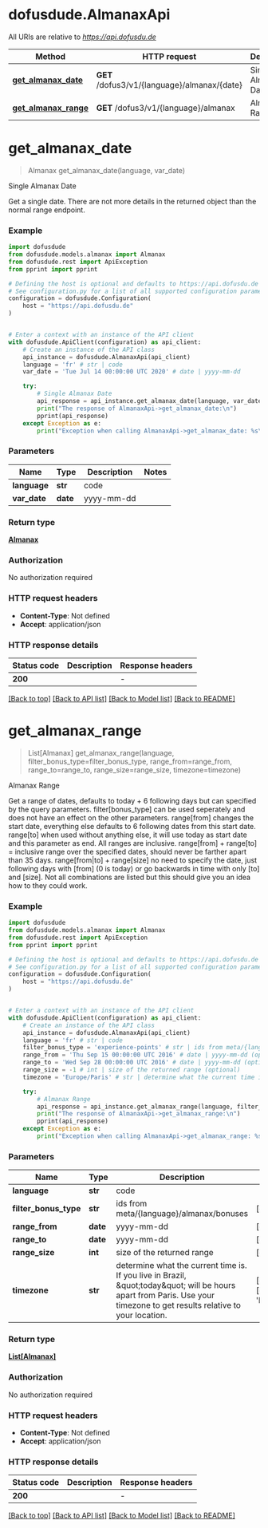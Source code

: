 # dofusdude.AlmanaxApi

All URIs are relative to *https://api.dofusdu.de*

Method | HTTP request | Description
------------- | ------------- | -------------
[**get_almanax_date**](AlmanaxApi.md#get_almanax_date) | **GET** /dofus3/v1/{language}/almanax/{date} | Single Almanax Date
[**get_almanax_range**](AlmanaxApi.md#get_almanax_range) | **GET** /dofus3/v1/{language}/almanax | Almanax Range


# **get_almanax_date**
> Almanax get_almanax_date(language, var_date)

Single Almanax Date

Get a single date. There are not more details in the returned object than the normal range endpoint.

### Example


```python
import dofusdude
from dofusdude.models.almanax import Almanax
from dofusdude.rest import ApiException
from pprint import pprint

# Defining the host is optional and defaults to https://api.dofusdu.de
# See configuration.py for a list of all supported configuration parameters.
configuration = dofusdude.Configuration(
    host = "https://api.dofusdu.de"
)


# Enter a context with an instance of the API client
with dofusdude.ApiClient(configuration) as api_client:
    # Create an instance of the API class
    api_instance = dofusdude.AlmanaxApi(api_client)
    language = 'fr' # str | code
    var_date = 'Tue Jul 14 00:00:00 UTC 2020' # date | yyyy-mm-dd

    try:
        # Single Almanax Date
        api_response = api_instance.get_almanax_date(language, var_date)
        print("The response of AlmanaxApi->get_almanax_date:\n")
        pprint(api_response)
    except Exception as e:
        print("Exception when calling AlmanaxApi->get_almanax_date: %s\n" % e)
```



### Parameters


Name | Type | Description  | Notes
------------- | ------------- | ------------- | -------------
 **language** | **str**| code | 
 **var_date** | **date**| yyyy-mm-dd | 

### Return type

[**Almanax**](Almanax.md)

### Authorization

No authorization required

### HTTP request headers

 - **Content-Type**: Not defined
 - **Accept**: application/json

### HTTP response details

| Status code | Description | Response headers |
|-------------|-------------|------------------|
**200** |  |  -  |

[[Back to top]](#) [[Back to API list]](../README.md#documentation-for-api-endpoints) [[Back to Model list]](../README.md#documentation-for-models) [[Back to README]](../README.md)

# **get_almanax_range**
> List[Almanax] get_almanax_range(language, filter_bonus_type=filter_bonus_type, range_from=range_from, range_to=range_to, range_size=range_size, timezone=timezone)

Almanax Range

Get a range of dates, defaults to today + 6 following days but can specified by the query parameters.   filter[bonus_type] can be used seperately and does not have an effect on the other parameters.  range[from] changes the start date, everything else defaults to 6 following dates from this start date.  range[to] when used without anything else, it will use today as start date and this parameter as end. All ranges are inclusive.  range[from] + range[to] = inclusive range over the specified dates, should never be farther apart than 35 days.  range[from|to] + range[size] no need to specify the date, just following days with [from] (0 is today) or go backwards in time with only [to] and [size].  Not all combinations are listed but this should give you an idea how to they could work.

### Example


```python
import dofusdude
from dofusdude.models.almanax import Almanax
from dofusdude.rest import ApiException
from pprint import pprint

# Defining the host is optional and defaults to https://api.dofusdu.de
# See configuration.py for a list of all supported configuration parameters.
configuration = dofusdude.Configuration(
    host = "https://api.dofusdu.de"
)


# Enter a context with an instance of the API client
with dofusdude.ApiClient(configuration) as api_client:
    # Create an instance of the API class
    api_instance = dofusdude.AlmanaxApi(api_client)
    language = 'fr' # str | code
    filter_bonus_type = 'experience-points' # str | ids from meta/{language}/almanax/bonuses (optional)
    range_from = 'Thu Sep 15 00:00:00 UTC 2016' # date | yyyy-mm-dd (optional)
    range_to = 'Wed Sep 28 00:00:00 UTC 2016' # date | yyyy-mm-dd (optional)
    range_size = -1 # int | size of the returned range (optional)
    timezone = 'Europe/Paris' # str | determine what the current time is. If you live in Brazil, \"today\" will be hours apart from Paris. Use your timezone to get results relative to your location. (optional) (default to 'Europe/Paris')

    try:
        # Almanax Range
        api_response = api_instance.get_almanax_range(language, filter_bonus_type=filter_bonus_type, range_from=range_from, range_to=range_to, range_size=range_size, timezone=timezone)
        print("The response of AlmanaxApi->get_almanax_range:\n")
        pprint(api_response)
    except Exception as e:
        print("Exception when calling AlmanaxApi->get_almanax_range: %s\n" % e)
```



### Parameters


Name | Type | Description  | Notes
------------- | ------------- | ------------- | -------------
 **language** | **str**| code | 
 **filter_bonus_type** | **str**| ids from meta/{language}/almanax/bonuses | [optional] 
 **range_from** | **date**| yyyy-mm-dd | [optional] 
 **range_to** | **date**| yyyy-mm-dd | [optional] 
 **range_size** | **int**| size of the returned range | [optional] 
 **timezone** | **str**| determine what the current time is. If you live in Brazil, \&quot;today\&quot; will be hours apart from Paris. Use your timezone to get results relative to your location. | [optional] [default to &#39;Europe/Paris&#39;]

### Return type

[**List[Almanax]**](Almanax.md)

### Authorization

No authorization required

### HTTP request headers

 - **Content-Type**: Not defined
 - **Accept**: application/json

### HTTP response details

| Status code | Description | Response headers |
|-------------|-------------|------------------|
**200** |  |  -  |

[[Back to top]](#) [[Back to API list]](../README.md#documentation-for-api-endpoints) [[Back to Model list]](../README.md#documentation-for-models) [[Back to README]](../README.md)

